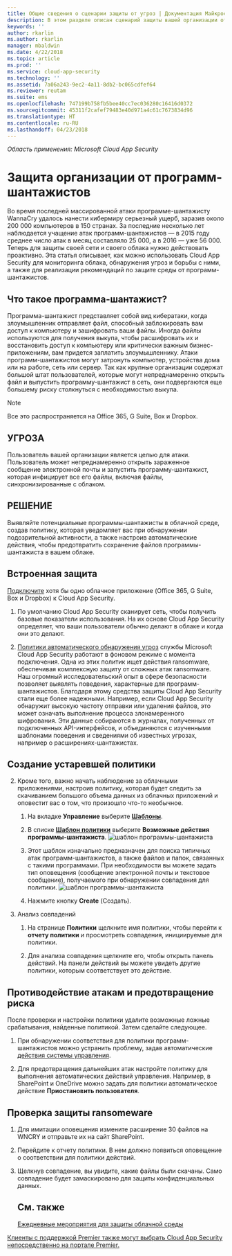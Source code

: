 ```yaml
---
title: Общие сведения о сценарии защиты от угроз | Документация Майкрософт
description: В этом разделе описан сценарий защиты вашей организации от угроз в облачном окружении.
keywords: ''
author: rkarlin
ms.author: rkarlin
manager: mbaldwin
ms.date: 4/22/2018
ms.topic: article
ms.prod: ''
ms.service: cloud-app-security
ms.technology: ''
ms.assetid: 7a06a243-9ec2-4a11-8db2-bc065cdfef64
ms.reviewer: reutam
ms.suite: ems
ms.openlocfilehash: 747199b758fb5bee40cc7ec036280c16416d0372
ms.sourcegitcommit: 45311f2cafef79483e40d971a4c61c7673834d96
ms.translationtype: HT
ms.contentlocale: ru-RU
ms.lasthandoff: 04/23/2018
---
```

*Область применения: Microsoft Cloud App Security*


# <a name="protecting-your-organization-from-ransomware"></a>Защита организации от программ-шантажистов

Во время последней массированной атаки программе-шантажисту WannaCry удалось нанести кибермиру серьезный ущерб, заразив около 200 000 компьютеров в 150 странах. За последние несколько лет наблюдается учащение атак программ-шантажистов — в 2015 году среднее число атак в месяц составляло 25 000, а в 2016 — уже 56 000. Теперь для защиты своей сети и своего облака нужно действовать проактивно. Эта статья описывает, как можно использовать Cloud App Security для мониторинга облака, обнаружения угроз и борьбы с ними, а также для реализации рекомендаций по защите среды от программ-шантажистов.

## <a name="what-is-ransomware"></a>Что такое программа-шантажист?
Программа-шантажист представляет собой вид кибератаки, когда злоумышленник отправляет файл, способный заблокировать вам доступ к компьютеру и зашифровать ваши файлы. Иногда файлы используются для получения выкупа, чтобы расшифровать их и восстановить доступ к компьютеру или критически важным бизнес-приложениям, вам придется заплатить злоумышленнику. Атаки программ-шантажистов могут затронуть компьютер, устройства дома или на работе, сеть или сервер. Так как крупные организации содержат большой штат пользователей, которые могут непреднамеренно открыть файл и выпустить программу-шантажист в сеть, они подвергаются еще большему риску столкнуться с необходимостью выкупа.

>[!NOTE]
> Все это распространяется на Office 365, G Suite, Box и Dropbox.

## <a name="the-threat"></a>УГРОЗА
Пользователь вашей организации является целью для атаки. Пользователь может непреднамеренно открыть зараженное сообщение электронной почты и запустить программу-шантажист, которая инфицирует все его файлы, включая файлы, синхронизированные с облаком.

## <a name="the-solution"></a>РЕШЕНИЕ
Выявляйте потенциальные программы-шантажисты в облачной среде, создав политику, которая уведомляет вас при обнаружении подозрительной активности, а также настроив автоматические действия, чтобы предотвратить сохранение файлов программы-шантажиста в вашем облаке.

## <a name="out-of-the-box-protection"></a>Встроенная защита

[Подключите](enable-instant-visibility-protection-and-governance-actions-for-your-apps.md) хотя бы одно облачное приложение (Office 365, G Suite, Box и Dropbox) к Cloud App Security.

1.  По умолчанию Cloud App Security сканирует сеть, чтобы получить базовые показатели использования. На их основе Cloud App Security определяет, что ваши пользователи обычно делают в облаке и когда они это делают. 

2. [Политики автоматического обнаружения угроз](anomaly-detection-policy.md) службы Microsoft Cloud App Security работают в фоновом режиме с момента подключения. Одна из этих политик ищет действия ransomware, обеспечивая комплексную защиту от сложных атак ransomware. Наш огромный исследовательский опыт в сфере безопасности позволяет выявлять поведения, характерные для программ-шантажистов. Благодаря этому средства защиты Cloud App Security стали еще более надежными. Например, если Cloud App Security обнаружит высокую частоту отправки или удаления файлов, это может означать выполнение процесса злонамеренного шифрования. Эти данные собираются в журналах, полученных от подключенных API-интерфейсов, и объединяются с изученными шаблонами поведения и сведениями об известных угрозах, например о расширениях-шантажистах. 

## <a name="legacy-policy-creation"></a>Создание устаревшей политики

2. Кроме того, важно начать наблюдение за облачными приложениями, настроив политику, которая будет следить за скачиванием большого объема данных из облачных приложений и оповестит вас о том, что произошло что-то необычное.

    1. На вкладке **Управление** выберите [ **Шаблоны**](policy-template-reference.md). 
   
    2. В списке [**Шаблон политики**](policy-template-reference.md) выберите **Возможные действия программы-шантажиста**. 
       ![шаблон программы-шантажиста](./media/ransomware-template.png)
    3. Этот шаблон изначально предназначен для поиска типичных атак программ-шантажистов, а также файлов и папок, связанных с такими программами. При необходимости вы можете задать тип оповещения (сообщение электронной почты и текстовое сообщение), получаемого при обнаружении совпадения для политики.
        ![шаблон программы-шантажиста](./media/ransomware-template-fields.png)
    4. Нажмите кнопку **Create** (Создать). 
   
     
2. Анализ совпадений
    
    1. На странице **Политики** щелкните имя политики, чтобы перейти к **отчету политики** и просмотреть совпадения, инициируемые для политики.

    2. Для анализа совпадения щелкните его, чтобы открыть панель действий. На панели действий вы можете увидеть другие политики, которым соответствует это действие. 
     
## <a name="remediating-attacks-and-preventing-risk"></a>Противодействие атакам и предотвращение риска

После проверки и настройки политики удалите возможные ложные срабатывания, найденные политикой. Затем сделайте следующее. 
1. При обнаружении соответствия для политики программ-шантажистов можно устранить проблему, задав автоматические [действия системы управления](governance-actions.md).

2. Для предотвращения дальнейших атак настройте политику для выполнения автоматических действий управления. Например, в SharePoint и OneDrive можно задать для политики автоматическое действие **Приостановить пользователя**.
 
 
## <a name="validating-ransomeware-protection"></a>Проверка защиты ransomeware

1. Для имитации оповещения измените расширение 30 файлов на WNCRY и отправьте их на сайт SharePoint.
3. Перейдите к отчету политики. В нем должно появиться оповещение о соответствии для политики действий. 
4. Щелкнув совпадение, вы увидите, какие файлы были скачаны. Само совпадение будет замаскировано для защиты конфиденциальных данных. 



   ## <a name="see-also"></a>См. также  
   [Ежедневные мероприятия для защиты облачной среды](daily-activities-to-protect-your-cloud-environment.md)   

[Клиенты с поддержкой Premier также могут выбрать Cloud App Security непосредственно на портале Premier.](https://premier.microsoft.com/)  
  
  